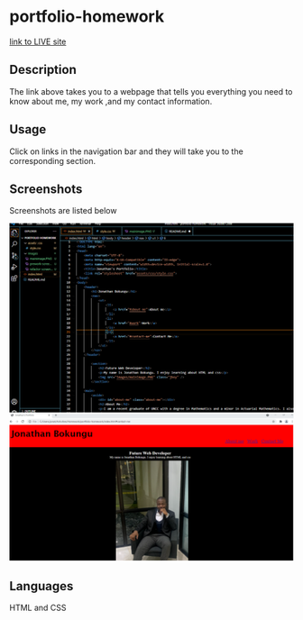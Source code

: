 # portfolio-homework

[link to LIVE site](https://jboybokungu.github.io/portfolio-homework/)




## Description
The link above takes you to a webpage that tells you everything you need to know about me, my work ,and my contact information.



## Usage
Click on links in the navigation bar and they will take you to the corresponding section.


## Screenshots
Screenshots are listed below

![homework screenshot](images/codescreenshot.png)
![webpage screenshot](images/webpage-screenshot.png)


## Languages 
HTML and CSS
